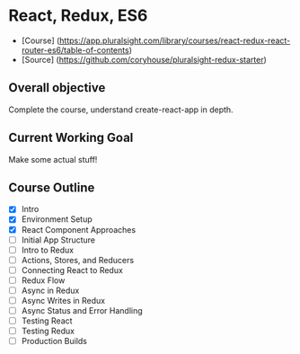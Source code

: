 # React, Redux, ES6

- [Course] (https://app.pluralsight.com/library/courses/react-redux-react-router-es6/table-of-contents)
- [Source] (https://github.com/coryhouse/pluralsight-redux-starter)

## Overall objective

Complete the course, understand create-react-app in depth.

## Current Working Goal

Make some actual stuff!

## Course Outline

- [x] Intro
- [x] Environment Setup
- [x] React Component Approaches
- [ ] Initial App Structure
- [ ] Intro to Redux
- [ ] Actions, Stores, and Reducers
- [ ] Connecting React to Redux
- [ ] Redux Flow
- [ ] Async in Redux
- [ ] Async Writes in Redux
- [ ] Async Status and Error Handling
- [ ] Testing React
- [ ] Testing Redux
- [ ] Production Builds
